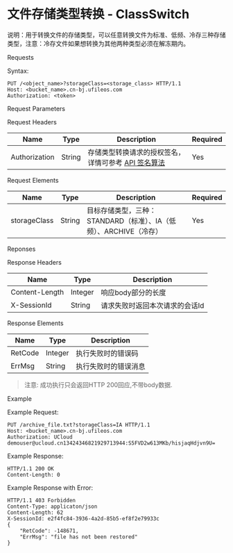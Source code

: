# 文件存储类型转换 - ClassSwitch 

说明：用于转换文件的存储类型，可以任意转换文件为标准、低频、冷存三种存储类型，注意：冷存文件如果想转换为其他两种类型必须在解冻期内。

Requests

Syntax:

```
PUT /<object_name>?storageClass=<storage_class> HTTP/1.1
Host: <bucket_name>.cn-bj.ufileos.com
Authorization: <token>
```
Request Parameters

Request Headers

|Name         |Type  |Description|Required|
|---|---|---|---|
|Authorization|String|存储类型转换请求的授权签名，详情可参考 [API 签名算法](https://docs.ucloud.cn/ufile/api/authorization?id=%e6%96%87%e4%bb%b6%e7%ae%a1%e7%90%86%e7%ad%be%e5%90%8d%e7%ae%97%e6%b3%95)   |Yes     |

Request Elements

|Name    |Type  |Description          |Required|
|---|---|---|---|
|storageClass    |String|目标存储类型，三种：STANDARD（标准）、IA（低频）、ARCHIVE（冷存）|Yes     |

Reponses

Response Headers

|Name          |Type   |Description     |
|---|---|---|
|Content-Length|Integer|响应body部分的长度     |
|X-SessionId   |String |请求失败时返回本次请求的会话Id|

Response Elements

|Name   |Type   |Description|
|---|---|---|
|RetCode|Integer|执行失败时的错误码  |
|ErrMsg |String |执行失败时的错误消息 |

> 注意: 成功执行只会返回HTTP 200回应,不带body数据.

Example

Example Request:

```
PUT /archive_file.txt?storageClass=IA HTTP/1.1
Host: <bucket_name>.cn-bj.ufileos.com
Authorization: UCloud demouser@ucloud.cn13424346821929713944:S5FVD2w613MKb/hisjaqHdjvn9U=
```
Example Response:

```
HTTP/1.1 200 OK
Content-Length: 0
```

Example Response with Error:

```
HTTP/1.1 403 Forbidden
Content-Type: applicaton/json
Content-Length: 62
X-SessionId: e2f4fc84-3936-4a2d-85b5-ef8f2e79933c
{
    "RetCode": -148671,
    "ErrMsg": "file has not been restored"
}
```
